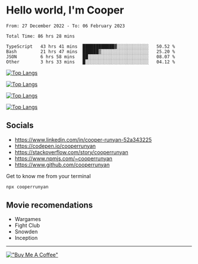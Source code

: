 # Hello world, I'm Cooper

<!--START_SECTION:waka-->

```text
From: 27 December 2022 - To: 06 February 2023

Total Time: 86 hrs 28 mins

TypeScript   43 hrs 41 mins  ████████████▓░░░░░░░░░░░░   50.52 %
Bash         21 hrs 47 mins  ██████▒░░░░░░░░░░░░░░░░░░   25.20 %
JSON         6 hrs 58 mins   ██░░░░░░░░░░░░░░░░░░░░░░░   08.07 %
Other        3 hrs 33 mins   █░░░░░░░░░░░░░░░░░░░░░░░░   04.12 %
```

<!--END_SECTION:waka-->

[![Top Langs](https://github-readme-stats-git-masterrstaa-rickstaa.vercel.app/api?username=cooperrunyan&show_icons=true&border_color=555555&count_private=true&theme=github_dark&#gh-dark-mode-only)](https://github.com/anuraghazra/github-readme-stats#gh-dark-mode-only)

[![Top Langs](https://github-readme-stats-git-masterrstaa-rickstaa.vercel.app/api?username=cooperrunyan&show_icons=true&count_private=true&border_color=555555&theme=github_default&#gh-light-mode-only)](https://github.com/anuraghazra/github-readme-stats#gh-light-mode-only)

[![Top Langs](https://github-readme-stats-git-masterrstaa-rickstaa.vercel.app/api/top-langs/?username=cooperrunyan&show_icons=true&count_private=true&layout=compact&border_color=555555&theme=github_dark&#gh-dark-mode-only)](https://github.com/anuraghazra/github-readme-stats#gh-dark-mode-only)

[![Top Langs](https://github-readme-stats-git-masterrstaa-rickstaa.vercel.app/api/top-langs/?username=cooperrunyan&show_icons=true&count_private=true&layout=compact&border_color=555555&theme=github_default&#gh-light-mode-only)](https://github.com/anuraghazra/github-readme-stats#gh-light-mode-only)

## Socials

- https://www.linkedin.com/in/cooper-runyan-52a343225
- https://codepen.io/cooperrunyan
- https://stackoverflow.com/story/cooperrunyan
- https://www.npmjs.com/~cooperrunyan
- https://www.github.com/cooperrunyan

Get to know me from your terminal
```bash
npx cooperrunyan
```


## Movie recomendations

- Wargames
- Fight Club
- Snowden
- Inception

---

[!["Buy Me A Coffee"](https://www.buymeacoffee.com/assets/img/custom_images/orange_img.png)](https://www.buymeacoffee.com/cooperrunyanE)
